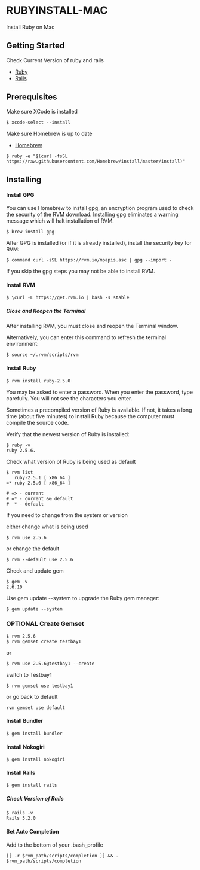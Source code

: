 # RUBYINSTALL-MAC

Install Ruby on Mac

## Getting Started

Check Current Version of ruby and rails


* [Ruby](http://www.ruby-lang.org/en/downloads/)
* [Rails](http://rvm.io/)

## Prerequisites

Make sure XCode is installed

```
$ xcode-select --install
```

Make sure Homebrew is up to date
* [Homebrew](http://brew.sh/)

```
$ ruby -e "$(curl -fsSL https://raw.githubusercontent.com/Homebrew/install/master/install)"
```


## Installing

#### Install GPG
You can use Homebrew to install gpg, an encryption program used to check the security of the RVM download. Installing gpg eliminates a warning message which will halt installation of RVM.
```
$ brew install gpg
```
After GPG is installed (or if it is already installed), install the security key for RVM:

```
$ command curl -sSL https://rvm.io/mpapis.asc | gpg --import -
```
If you skip the gpg steps you may not be able to install RVM.



#### Install RVM

```
$ \curl -L https://get.rvm.io | bash -s stable
```
##### Close and Reopen the Terminal
After installing RVM, you must close and reopen the Terminal window.

Alternatively, you can enter this command to refresh the terminal environment:
```
$ source ~/.rvm/scripts/rvm
```

#### Install Ruby
```
$ rvm install ruby-2.5.0
```
You may be asked to enter a password. When you enter the password, type carefully. You will not see the characters you enter.

Sometimes a precompiled version of Ruby is available. If not, it takes a long time (about five minutes) to install Ruby because the computer must compile the source code.

Verify that the newest version of Ruby is installed:
```
$ ruby -v
ruby 2.5.6.
```

Check what version of Ruby is being used as default

```
$ rvm list
   ruby-2.5.1 [ x86_64 ]
=* ruby-2.5.6 [ x86_64 ]

# => - current
# =* - current && default
#  * - default
```

If you need to change from the system or version

either change what is being used
```
$ rvm use 2.5.6
```

or change the default

```
$ rvm --default use 2.5.6
```


Check and update gem 
```
$ gem -v
2.6.10
```
Use gem update --system to upgrade the Ruby gem manager:
```
$ gem update --system
```
### OPTIONAL Create Gemset

```
$ rvm 2.5.6
$ rvm gemset create testbay1
```
or
```
$ rvm use 2.5.6@testbay1 --create
```
switch to Testbay1
```
$ rvm gemset use testbay1
```
or go back to default
```
rvm gemset use default
```


#### Install Bundler
```
$ gem install bundler
```
#### Install Nokogiri
```
$ gem install nokogiri
```
#### Install Rails
```
$ gem install rails
```

##### Check Version of Rails
```
$ rails -v
Rails 5.2.0
```
#### Set Auto Completion
Add to the bottom of your .bash_profile
```
[[ -r $rvm_path/scripts/completion ]] && . $rvm_path/scripts/completion
```
